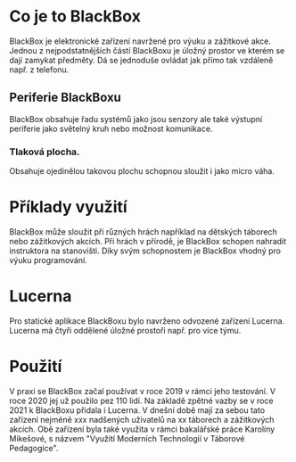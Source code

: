 <h1>Co je to BlackBox</h1>
    BlackBox je elektronické zařízení navržené pro výuku a zážitkové akce. 
    <!-- Díky svým senzorům je schopen navigovat účastníky na konkrétní místa nebo od nich vyžadovat různé úkoly. -->
    Jednou z nejpodstatnějších částí BlackBoxu je úložný prostor ve kterém se dají zamykat předměty. 
    <!-- V rámci hry se pak k obsahu úložného prostotu účastníci mohou dostat teprve po dokončení nějakého úkolu. -->
    Dá se jednoduše ovládat jak přímo tak vzdáleně např. z telefonu.

<h2>Periferie BlackBoxu</h2>
    BlackBox obsahuje řadu systémů jako jsou senzory ale také výstupní periferie jako světelný kruh nebo možnost komunikace.
    <!-- * Jeho senzory jsou akcelerometr, gyroskop, magnetický kompas, barometr a asi nejzajímavější tlakovou plochu. -->
    <!-- Aby senzory nebyly k ničemu jsou pochopitelně nutné i výstupný periferie, kterými jsou světelný kruh sloužící jako displej. -->
    <!-- Dalším výstupem je zámek a na některých verzích zařízení i sirénka pro zvukovou odezvu. -->
    <!-- BlackBox je také schopen bezdrátově komunikovat pomocí WiFi, Bluetooth a IR. -->
<h3>Tlaková plocha.</h3>
    Obsahuje ojedinělou takovou plochu schopnou sloužit i jako micro váha.
    <!-- Tlakovou plochu si můžete představit jako touchped až na to že snímá talk a ne kapacitu a je tak schopna snímat sípu nárazu nebo i sloužit jako váha. -->
    <!-- Snímání tlakové plochy je založeno na čipu LDC1614 od firmy TexasInstruments, který měří vzdálenost vodivého terčíku od snímací cívky. -->
    <!-- Proto má k dispozici čtyři cívky a deforamční desku vyrobenou z 0.6mm tlustého kuprextitu který se při doteku deformuje. -->
    <!-- Díky rozlišení až 10nm které čip LDC1614 poskytuje je tlaková plocha schopna reagovat i při velmi lehkém doteku a vážit s přesností na desetiny gramu. -->

<h1>Příklady využití</h1>
    BlackBox může sloužit při různých hrách například na dětských táborech nebo zážitkových akcích.
    <!-- Pro představu, -->
        <!-- jednoduší hra může využívat BlackBox jen jako skrýš pro výhru.  -->
        <!-- Muže být někde schovaný a otevřít se ve chvíli kdy s ním účastník udělá nějaké gesto, např. jej natočí k severu nebo sním zatřese. -->
        <!-- Díky svému světelnému kruhu je také BlackBox schopen velmi dobře sloužit při nočních hrách.  -->
        <!-- Může např. světelně signalizovat svůj stav i na stovky metrů a dávat tak např. vědět že ho může otevřít jen jeden z hrajících týmů. -->
        <!-- V neposlední řadě muže toto zařízení sloužit pro výuku programování např. na technických táborech.  -->
        <!-- Účastníci mohou na začátku tábora hrát hru s řadou úkolů které mají řešit pomocí BlackBoxu.       -->
        <!-- Následně se mohou naučit BlackBox programovat a při druhém běhu téže hry mohou řadu úkolů automatizovat a tak je dokončit v daleko kratším čase. -->
        <!-- Účastníci tak mají jak úkol, na kterém si mohou vyzkoušet programování, tak i motivaci proč se učit.  -->
    Při hrách v přírodě, je BlackBox schopen nahradit instruktora na stanovišti. 
    Díky svým schopnostem je BlackBox vhodný pro výuku programování.

<h1>Lucerna</h1>
    Pro statické aplikace BlackBoxu bylo navrženo odvozené zařízení Lucerna.
    Lucerna má čtyři oddělené úložné prostoři např. pro více týmu.
    <!-- BlackBox je zařízení sloužící jako mobilní zařízení které muže uživatel nosit s sebou.
    Některé hry však vyžadují spíše nepohyblivou základnu která např. vydává body nebo říká kam dál postupovat.
    Z tohoto důvodu vznikla i lucerna která je uzpůsobena právě tomuto účelu.
    Lucerna má čtyři oddělené zamykatelné prostory které mohou sloužit např. každý jednomu z herních týmů nebo pro různé typy odměn. -->

<h1>Použití</h1>
    V praxi se BlackBox začal používat v roce 2019 v rámci jeho testování.
    V roce 2020 jej už použilo pez 110 lidí.
    Na základě zpětné vazby se v roce 2021 k BlackBoxu přidala i Lucerna.
    V dnešní době mají za sebou tato zařízení nejméně xxx nadšených uživatelů na xx táborech a zážitkových akcích.
    Obě zařízení byla také využita v rámci bakalářské práce Karolíny Mikešové, s názvem "Využití Moderních Technologií v Táborové Pedagogice".


<!-- do 2020 > 110
2021 > 212 = (48 + 20) + (40+4) + (17+2) + (49+5) + (25+2)
do dnes > 322 -->